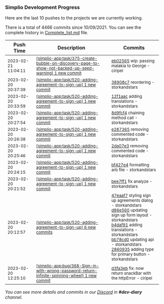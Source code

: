 
### Simplio Development Progress

Here are the last 10 pushes to the projects we are currently working.

There is a total of 4466 commits since 10/09/2021. You can see the complete history in
 [Complete_list.md](Complete_list.md) file.

| Push Time | Description | Commits |
| --- | --- | --- |
| <sub>2023-02-21 11:04:11</sub> | <sub>[[simplio-app:task/375\-create\-bubble\-on\-discovery\-page\-to\-show\-not\-backed\-up\-seed\-warning] 1 new commit](https://github.com/SimplioOfficial/simplio-app/commit/eb025650f553e351aa17739976b79f10b7651192)</sub> | <sub>[eb02565](https://github.com/SimplioOfficial/simplio-app/commit/eb025650f553e351aa17739976b79f10b7651192) wip: passing malakia to George - ciripel</sub> |
| <sub>2023-02-20 20:37:39</sub> | <sub>[[simplio-app:task/520\-adding\-agreement\-to\-sign\-up] 1 new commit](https://github.com/SimplioOfficial/simplio-app/commit/38908c752d84d699544dd808d8475f0a0852ec44)</sub> | <sub>[38908c7](https://github.com/SimplioOfficial/simplio-app/commit/38908c752d84d699544dd808d8475f0a0852ec44) reordering - storkandstars</sub> |
| <sub>2023-02-20 20:33:59</sub> | <sub>[[simplio-app:task/520\-adding\-agreement\-to\-sign\-up] 1 new commit](https://github.com/SimplioOfficial/simplio-app/commit/12f1aacfaa7966e50e896e9faa7c13815c4ca6f1)</sub> | <sub>[12f1aac](https://github.com/SimplioOfficial/simplio-app/commit/12f1aacfaa7966e50e896e9faa7c13815c4ca6f1) adding translations - storkandstars</sub> |
| <sub>2023-02-20 20:27:54</sub> | <sub>[[simplio-app:task/520\-adding\-agreement\-to\-sign\-up] 1 new commit](https://github.com/SimplioOfficial/simplio-app/commit/8d9fcf4da68953cfa866ce663ab9c033fd9d96b6)</sub> | <sub>[8d9fcf4](https://github.com/SimplioOfficial/simplio-app/commit/8d9fcf4da68953cfa866ce663ab9c033fd9d96b6) chaining method call - storkandstars</sub> |
| <sub>2023-02-20 20:26:38</sub> | <sub>[[simplio-app:task/520\-adding\-agreement\-to\-sign\-up] 1 new commit](https://github.com/SimplioOfficial/simplio-app/commit/e2873657bef56096670c67d3b9c85a6da23f636d)</sub> | <sub>[e287365](https://github.com/SimplioOfficial/simplio-app/commit/e2873657bef56096670c67d3b9c85a6da23f636d) removing commented code - storkandstars</sub> |
| <sub>2023-02-20 20:25:46</sub> | <sub>[[simplio-app:task/520\-adding\-agreement\-to\-sign\-up] 1 new commit](https://github.com/SimplioOfficial/simplio-app/commit/2da07e30127bd57f5b5d56cc814ff9777e171720)</sub> | <sub>[2da07e3](https://github.com/SimplioOfficial/simplio-app/commit/2da07e30127bd57f5b5d56cc814ff9777e171720) removing commented code - storkandstars</sub> |
| <sub>2023-02-20 20:24:15</sub> | <sub>[[simplio-app:task/520\-adding\-agreement\-to\-sign\-up] 1 new commit](https://github.com/SimplioOfficial/simplio-app/commit/bf427e421beddedb7baad8810571641eaf0d4e87)</sub> | <sub>[bf427e4](https://github.com/SimplioOfficial/simplio-app/commit/bf427e421beddedb7baad8810571641eaf0d4e87) formatting arb file - storkandstars</sub> |
| <sub>2023-02-20 20:21:52</sub> | <sub>[[simplio-app:task/520\-adding\-agreement\-to\-sign\-up] 1 new commit](https://github.com/SimplioOfficial/simplio-app/commit/bee7ff1fde7e654c885794c7efd3ddcb6eafe6b7)</sub> | <sub>[bee7ff1](https://github.com/SimplioOfficial/simplio-app/commit/bee7ff1fde7e654c885794c7efd3ddcb6eafe6b7) fix analyze - storkandstars</sub> |
| <sub>2023-02-20 20:12:57</sub> | <sub>[[simplio-app:task/520\-adding\-agreement\-to\-sign\-up] 6 new commits](https://github.com/SimplioOfficial/simplio-app/compare/9fb781327344...c68aa2fdc15b)</sub> | <sub>[47eaaf7](https://github.com/SimplioOfficial/simplio-app/commit/47eaaf7240c8a31ec3103822e93eeafd15dadc86) styling sign up agreements dialog - storkandstars<br>[d86e560](https://github.com/SimplioOfficial/simplio-app/commit/d86e560d6674a99c42854064a8c03f643b452232) updating sign up form layout - storkandstars<br>[b4daf91](https://github.com/SimplioOfficial/simplio-app/commit/b4daf9119136d2a29918eda007d2e2c8e4e298b2) adding translations - storkandstars<br>[bb78cd0](https://github.com/SimplioOfficial/simplio-app/commit/bb78cd090c87664d84ad600a7031e81551580552) updating api - storkandstars<br>[2860935](https://github.com/SimplioOfficial/simplio-app/commit/2860935dbb76b22a0eb7937fb316a22ceff244f6) adding type for primary button - storkandstars</sub> |
| <sub>2023-02-20 12:25:10</sub> | <sub>[[simplio-app:bug/368\-Sign\-in\-with\-wrong\-password\-return\-infinite\-spinning\-wheel] 1 new commit](https://github.com/SimplioOfficial/simplio-app/commit/d3fa3eb3ac8e15bd95ae9339824141b5c7a39fda)</sub> | <sub>[d3fa3eb](https://github.com/SimplioOfficial/simplio-app/commit/d3fa3eb3ac8e15bd95ae9339824141b5c7a39fda) fix: now return snackBar with the httpError - ciripel</sub> |

_You can see more details and commits in our [Discord](https://discord.gg/aKhjuwZmdP) in **#dev-diary** channel._
